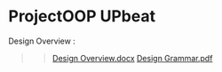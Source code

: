 # ProjectOOP UPbeat
Design Overview : 
>> [Design Overview.docx](https://github.com/gusntc/ProjectOOP/files/10684940/Design.Overview.docx)
>> [Design Grammar.pdf](https://github.com/gusntc/ProjectOOP/files/10785616/Design.Grammar.pdf)



